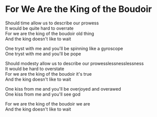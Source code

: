 # For We Are the King of the Boudoir  

Should time allow us to describe our prowess  
It would be quite hard to overrate  
For we are the king of the boudoir old thing  
And the king doesn't like to wait  

One tryst with me and you'll be spinning like a gyroscope  
One tryst with me and you'll be pope  

Should modesty allow us to describe our prowesslessnesslessness  
It would be hard to overstate  
For we are the king of the boudoir it's true  
And the king doesn't like to wait  

One kiss from me and you'll be overjoyed and overawed  
One kiss from me and you'll see god  

For we are the king of the boudoir we are  
And the king doesn't like to wait  
